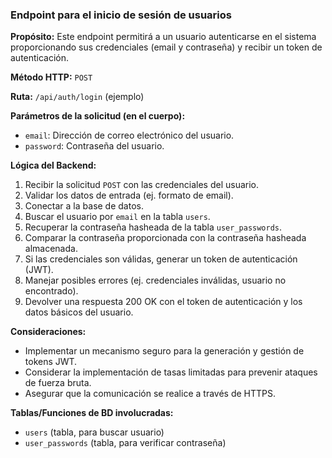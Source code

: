 ### Endpoint para el inicio de sesión de usuarios

**Propósito:** Este endpoint permitirá a un usuario autenticarse en el sistema proporcionando sus credenciales (email y contraseña) y recibir un token de autenticación.

**Método HTTP:** `POST`

**Ruta:** `/api/auth/login` (ejemplo)

**Parámetros de la solicitud (en el cuerpo):**
-   `email`: Dirección de correo electrónico del usuario.
-   `password`: Contraseña del usuario.

**Lógica del Backend:**
1.  Recibir la solicitud `POST` con las credenciales del usuario.
2.  Validar los datos de entrada (ej. formato de email).
3.  Conectar a la base de datos.
4.  Buscar el usuario por `email` en la tabla `users`.
5.  Recuperar la contraseña hasheada de la tabla `user_passwords`.
6.  Comparar la contraseña proporcionada con la contraseña hasheada almacenada.
7.  Si las credenciales son válidas, generar un token de autenticación (JWT).
8.  Manejar posibles errores (ej. credenciales inválidas, usuario no encontrado).
9.  Devolver una respuesta 200 OK con el token de autenticación y los datos básicos del usuario.

**Consideraciones:**
-   Implementar un mecanismo seguro para la generación y gestión de tokens JWT.
-   Considerar la implementación de tasas limitadas para prevenir ataques de fuerza bruta.
-   Asegurar que la comunicación se realice a través de HTTPS.

**Tablas/Funciones de BD involucradas:**
-   `users` (tabla, para buscar usuario)
-   `user_passwords` (tabla, para verificar contraseña)